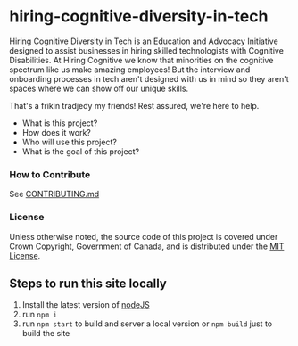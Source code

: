 # hiring-cognitive-diversity-in-tech

Hiring Cognitive Diversity in Tech is an Education and Advocacy Initiative designed to assist businesses in hiring skilled technologists with Cognitive Disabilities. At Hiring Cognitive we know that minorities on the cognitive spectrum like us make amazing employees! But the interview and onboarding processes in tech aren't designed with us in mind so they aren't spaces where we can show off our unique skills.

That's a frikin tradjedy my friends! Rest assured, we're here to help.

- What is this project?
- How does it work?
- Who will use this project?
- What is the goal of this project?

### How to Contribute

See [CONTRIBUTING.md](CONTRIBUTING.md)

### License

Unless otherwise noted, the source code of this project is covered under Crown Copyright, Government of Canada, and is distributed under the [MIT License](LICENSE).

## Steps to run this site locally

1. Install the latest version of [nodeJS](https://nodejs.org/en/)
2. run `npm i`
3. run `npm start` to build and server a local version or `npm build` just to build the site

